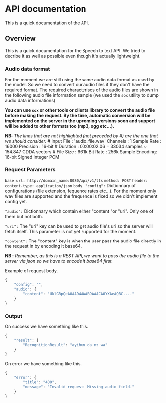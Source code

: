 # API documentation

This is a quick documentation of the API.

## Overview

This is a quick documentation for the Speech to text API.
We tried to decribe it as well as possible even though it's actually lightweight.

### Audio data format

For the moment we are still using the same audio data format as used by the model.
So we need to convert our audio files if they don't have the required format.
The required characteriscs of the audio files are shown in the following audio
file information sample (we used the `sox` utility to dump audio data informations)

**You can use `sox` or other tools or clients library to convert the audio file before making the request. By the time, automatic conversion will be implemented on the server in the upcoming versions soon and support will be added to other formats too (mp3, ogg etc...).**

**NB:** *The lines that are not highlighted (not preceded by #) are the one that we should consider.*
    # Input File     : 'audio_file.wav'
    Channels       : 1
    Sample Rate    : 16000
    Precision      : 16-bit
    # Duration       : 00:00:02.06 = 33034 samples ~ 154.847 CDDA sectors
    # File Size      : 66.1k
    Bit Rate       : 256k
    Sample Encoding: 16-bit Signed Integer PCM

### Request Parameters

`base url: http://domain_name:8080/api/v1/tts`
`method: POST`
`header: content-type: application/json`
`body:`
`"config":` Dictionnary of configurations (file extension, fequence rates etc...). For the moment only wav files are supported and the frequence is fixed so we didn't implement config yet.

`"audio":` Dictionnary which contain either "content "or "uri". Only one of them but not both.

`"uri":` The "uri" key can be used to get audio file's uri so the server will fetch itself. This parameter is not yet supported for the moment.

`"content":` The "content" key is when the user pass the audio file directly in the request in by encoding it base64.

**NB :** *Remember, as this is a REST API, we want to pass the audio file to the server via json so we have to encode it base64 first.*

Example of request body.

```javascript
{
    "config": "",
    "audio": {
        "content": "UklGRpQeA0AAD4AAAB9AAACA0YXAeAQBC...."
    }
}

```

### Output

On success we have something like this.

```javascript
{
    "result": {
        "RecognitionResult": "ayihun da nɔ wa"
    }
}

```

On error we have something like this.

```javascript
{
    "error": {
        "title": "400",
        "message": "Invalid request: Missing audio field."
    }
}

```
